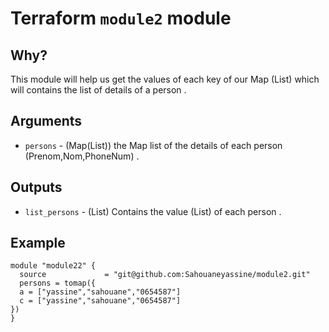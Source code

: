 # Terraform `module2` module
## Why?

This module will help us get the values of each key of our Map (List) which will contains the list of details of a person  .

## Arguments

- `persons`                 - (Map(List)) the Map list of the details of each person (Prenom,Nom,PhoneNum) .


## Outputs

- `list_persons`           - (List) Contains the value (List) of each person .


## Example

```hcl-terraform
module "module22" {
  source             = "git@github.com:Sahouaneyassine/module2.git"
  persons = tomap({
  a = ["yassine","sahouane","0654587"]
  c = ["yassine","sahouane","0654587"]
})
}
  
```
